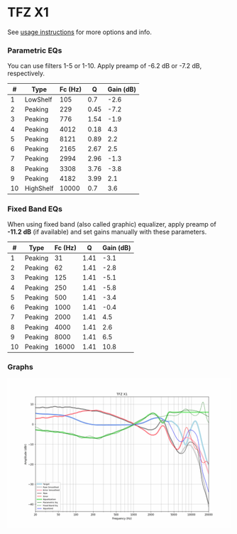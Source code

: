 # TFZ X1
See [usage instructions](https://github.com/jaakkopasanen/AutoEq#usage) for more options and info.

### Parametric EQs
You can use filters 1-5 or 1-10. Apply preamp of -6.2 dB or -7.2 dB, respectively.

|   # | Type      |   Fc (Hz) |    Q |   Gain (dB) |
|-----|-----------|-----------|------|-------------|
|   1 | LowShelf  |       105 | 0.7  |        -2.6 |
|   2 | Peaking   |       229 | 0.45 |        -7.2 |
|   3 | Peaking   |       776 | 1.54 |        -1.9 |
|   4 | Peaking   |      4012 | 0.18 |         4.3 |
|   5 | Peaking   |      8121 | 0.89 |         2.2 |
|   6 | Peaking   |      2165 | 2.67 |         2.5 |
|   7 | Peaking   |      2994 | 2.96 |        -1.3 |
|   8 | Peaking   |      3308 | 3.76 |        -3.8 |
|   9 | Peaking   |      4182 | 3.99 |         2.1 |
|  10 | HighShelf |     10000 | 0.7  |         3.6 |

### Fixed Band EQs
When using fixed band (also called graphic) equalizer, apply preamp of **-11.2 dB** (if available) and set gains manually with these parameters.

|   # | Type    |   Fc (Hz) |    Q |   Gain (dB) |
|-----|---------|-----------|------|-------------|
|   1 | Peaking |        31 | 1.41 |        -3.1 |
|   2 | Peaking |        62 | 1.41 |        -2.8 |
|   3 | Peaking |       125 | 1.41 |        -5.1 |
|   4 | Peaking |       250 | 1.41 |        -5.8 |
|   5 | Peaking |       500 | 1.41 |        -3.4 |
|   6 | Peaking |      1000 | 1.41 |        -0.4 |
|   7 | Peaking |      2000 | 1.41 |         4.5 |
|   8 | Peaking |      4000 | 1.41 |         2.6 |
|   9 | Peaking |      8000 | 1.41 |         6.5 |
|  10 | Peaking |     16000 | 1.41 |        10.8 |

### Graphs
![](./TFZ%20X1.png)

